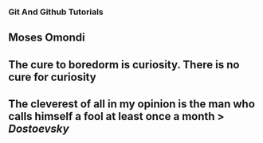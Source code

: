 ### Git And Github Tutorials

## Moses Omondi

## The cure to boredorm is curiosity. There is no cure for curiosity

## The cleverest of all in my opinion is the man who calls himself a fool at least once a month > *Dostoevsky* 
